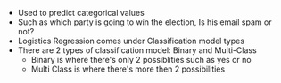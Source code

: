 * Used to predict categorical values
* Such as which party is going to win the election, Is his email spam or not?
* Logistics Regression comes under Classification model types
* There are 2 types of classification model: Binary and Multi-Class
  - Binary is where there's only 2 possiblities such as yes or no
  - Multi Class is where there's more then 2 possibilities
